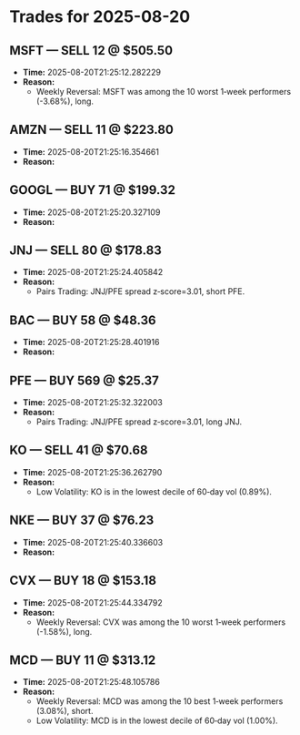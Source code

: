 # Trades for 2025-08-20

## MSFT — SELL 12 @ $505.50
- **Time:** 2025-08-20T21:25:12.282229
- **Reason:**
  - Weekly Reversal: MSFT was among the 10 worst 1‑week performers (-3.68%), long.

## AMZN — SELL 11 @ $223.80
- **Time:** 2025-08-20T21:25:16.354661
- **Reason:**

## GOOGL — BUY 71 @ $199.32
- **Time:** 2025-08-20T21:25:20.327109
- **Reason:**

## JNJ — SELL 80 @ $178.83
- **Time:** 2025-08-20T21:25:24.405842
- **Reason:**
  - Pairs Trading: JNJ/PFE spread z‑score=3.01, short PFE.

## BAC — BUY 58 @ $48.36
- **Time:** 2025-08-20T21:25:28.401916
- **Reason:**

## PFE — BUY 569 @ $25.37
- **Time:** 2025-08-20T21:25:32.322003
- **Reason:**
  - Pairs Trading: JNJ/PFE spread z‑score=3.01, long JNJ.

## KO — SELL 41 @ $70.68
- **Time:** 2025-08-20T21:25:36.262790
- **Reason:**
  - Low Volatility: KO is in the lowest decile of 60‑day vol (0.89%).

## NKE — BUY 37 @ $76.23
- **Time:** 2025-08-20T21:25:40.336603
- **Reason:**

## CVX — BUY 18 @ $153.18
- **Time:** 2025-08-20T21:25:44.334792
- **Reason:**
  - Weekly Reversal: CVX was among the 10 worst 1‑week performers (-1.58%), long.

## MCD — BUY 11 @ $313.12
- **Time:** 2025-08-20T21:25:48.105786
- **Reason:**
  - Weekly Reversal: MCD was among the 10 best 1‑week performers (3.08%), short.
  - Low Volatility: MCD is in the lowest decile of 60‑day vol (1.00%).

